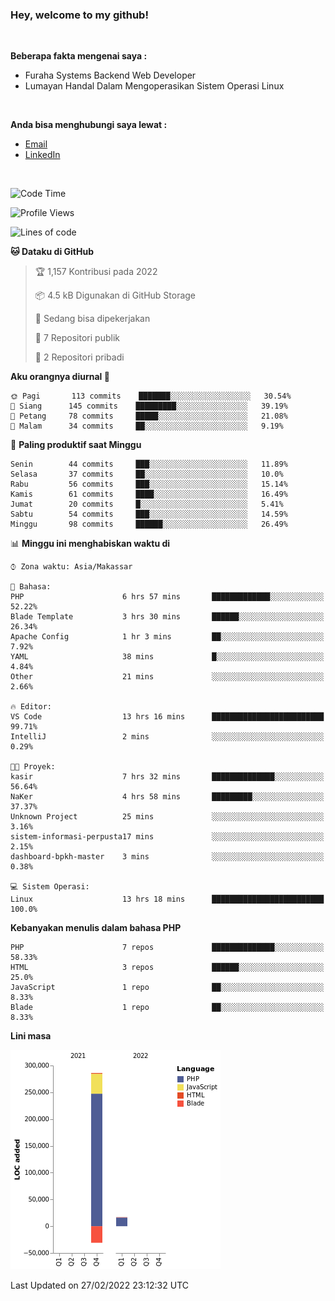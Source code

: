 <h3>Hey, welcome to my github!</h3>

<br>

<p><strong>Beberapa fakta mengenai saya :</strong></p>

<ul>
  <li>Furaha Systems Backend Web Developer</li>
  <li>Lumayan Handal Dalam Mengoperasikan Sistem Operasi Linux</li>
</ul>

<br>

<p><strong>Anda bisa menghubungi saya lewat :</strong></p>

<ul>
  <li><a href="mailto:renaldiapriyanto419@gmail.com">Email</a></li>
  <li><a href="https://www.linkedin.com/in/renaldi-kadang-314314206/">LinkedIn</a></li>
</ul>

<br>

<!--START_SECTION:waka-->
![Code Time](http://img.shields.io/badge/Code%20Time-21%20hrs%2030%20mins-blue)

![Profile Views](http://img.shields.io/badge/Profil%20dilihat-33-blue)

![Lines of code](https://img.shields.io/badge/Sejak%20Hello%20World%20aku%20telah%20menulis-272%20Thousand%20baris%20kode-blue)

**🐱 Dataku di GitHub** 

> 🏆 1,157 Kontribusi pada 2022
 > 
> 📦 4.5 kB Digunakan di GitHub Storage 
 > 
> 💼 Sedang bisa dipekerjakan
 > 
> 📜 7 Repositori publik 
 > 
> 🔑 2 Repositori pribadi  
 > 
**Aku orangnya diurnal 🐤** 

```text
🌞 Pagi       113 commits    ███████░░░░░░░░░░░░░░░░░░   30.54% 
🌆 Siang      145 commits    █████████░░░░░░░░░░░░░░░░   39.19% 
🌃 Petang     78 commits     █████░░░░░░░░░░░░░░░░░░░░   21.08% 
🌙 Malam      34 commits     ██░░░░░░░░░░░░░░░░░░░░░░░   9.19%

```
📅 **Paling produktif saat Minggu** 

```text
Senin        44 commits     ███░░░░░░░░░░░░░░░░░░░░░░   11.89% 
Selasa       37 commits     ██░░░░░░░░░░░░░░░░░░░░░░░   10.0% 
Rabu         56 commits     ███░░░░░░░░░░░░░░░░░░░░░░   15.14% 
Kamis        61 commits     ████░░░░░░░░░░░░░░░░░░░░░   16.49% 
Jumat        20 commits     █░░░░░░░░░░░░░░░░░░░░░░░░   5.41% 
Sabtu        54 commits     ███░░░░░░░░░░░░░░░░░░░░░░   14.59% 
Minggu       98 commits     ██████░░░░░░░░░░░░░░░░░░░   26.49%

```


📊 **Minggu ini menghabiskan waktu di** 

```text
⌚︎ Zona waktu: Asia/Makassar

💬 Bahasa: 
PHP                      6 hrs 57 mins       █████████████░░░░░░░░░░░░   52.22% 
Blade Template           3 hrs 30 mins       ██████░░░░░░░░░░░░░░░░░░░   26.34% 
Apache Config            1 hr 3 mins         ██░░░░░░░░░░░░░░░░░░░░░░░   7.92% 
YAML                     38 mins             █░░░░░░░░░░░░░░░░░░░░░░░░   4.84% 
Other                    21 mins             ░░░░░░░░░░░░░░░░░░░░░░░░░   2.66%

🔥 Editor: 
VS Code                  13 hrs 16 mins      █████████████████████████   99.71% 
IntelliJ                 2 mins              ░░░░░░░░░░░░░░░░░░░░░░░░░   0.29%

🐱‍💻 Proyek: 
kasir                    7 hrs 32 mins       ██████████████░░░░░░░░░░░   56.64% 
NaKer                    4 hrs 58 mins       █████████░░░░░░░░░░░░░░░░   37.37% 
Unknown Project          25 mins             ░░░░░░░░░░░░░░░░░░░░░░░░░   3.16% 
sistem-informasi-perpusta17 mins             ░░░░░░░░░░░░░░░░░░░░░░░░░   2.15% 
dashboard-bpkh-master    3 mins              ░░░░░░░░░░░░░░░░░░░░░░░░░   0.38%

💻 Sistem Operasi: 
Linux                    13 hrs 18 mins      █████████████████████████   100.0%

```

**Kebanyakan menulis dalam bahasa PHP** 

```text
PHP                      7 repos             ██████████████░░░░░░░░░░░   58.33% 
HTML                     3 repos             ██████░░░░░░░░░░░░░░░░░░░   25.0% 
JavaScript               1 repo              ██░░░░░░░░░░░░░░░░░░░░░░░   8.33% 
Blade                    1 repo              ██░░░░░░░░░░░░░░░░░░░░░░░   8.33%

```


**Lini masa**

![Chart not found](https://raw.githubusercontent.com/Sylent-Sys/Sylent-Sys/main/charts/bar_graph.png) 


 Last Updated on 27/02/2022 23:12:32 UTC
<!--END_SECTION:waka-->
